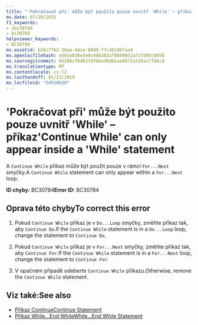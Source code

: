 ```yaml
---
title: "'Pokračovat při' může být použito pouze uvnitř 'While' – příkaz"
ms.date: 07/20/2015
f1_keywords:
- vbc30784
- bc30784
helpviewer_keywords:
- BC30784
ms.assetid: b26c77b2-36ae-4dce-b048-f7c4b196faa4
ms.openlocfilehash: e501e836e3e0c44b383af8699052a71fd95cd658
ms.sourcegitcommit: 6b308cf6d627d78ee36dbbae8972a310ac7fd6c8
ms.translationtype: MT
ms.contentlocale: cs-CZ
ms.lasthandoff: 01/23/2019
ms.locfileid: "54518628"
---
```

# <a name="continue-while-can-only-appear-inside-a-while-statement"></a><span data-ttu-id="aedf6-102">'Pokračovat při' může být použito pouze uvnitř 'While' – příkaz</span><span class="sxs-lookup"><span data-stu-id="aedf6-102">'Continue While' can only appear inside a 'While' statement</span></span>
<span data-ttu-id="aedf6-103">A `Continue While` příkaz může být použit pouze v rámci `For...Next` smyčky.</span><span class="sxs-lookup"><span data-stu-id="aedf6-103">A `Continue While` statement can only appear within a `For...Next` loop.</span></span>  
  
 <span data-ttu-id="aedf6-104">**ID chyby:** BC30784</span><span class="sxs-lookup"><span data-stu-id="aedf6-104">**Error ID:** BC30784</span></span>  
  
## <a name="to-correct-this-error"></a><span data-ttu-id="aedf6-105">Oprava této chyby</span><span class="sxs-lookup"><span data-stu-id="aedf6-105">To correct this error</span></span>  
  
1.  <span data-ttu-id="aedf6-106">Pokud `Continue While` příkaz je v `Do...Loop` smyčky, změňte příkaz tak, aby `Continue Do`.</span><span class="sxs-lookup"><span data-stu-id="aedf6-106">If the `Continue While` statement is in a `Do...Loop` loop, change the statement to `Continue Do`.</span></span>  
  
2.  <span data-ttu-id="aedf6-107">Pokud `Continue While` příkaz je v `For...Next` smyčky, změňte příkaz tak, aby `Continue For`.</span><span class="sxs-lookup"><span data-stu-id="aedf6-107">If the `Continue While` statement is in a `For...Next` loop, change the statement to `Continue For`.</span></span>  
  
3.  <span data-ttu-id="aedf6-108">V opačném případě odeberte `Continue While` příkazu.</span><span class="sxs-lookup"><span data-stu-id="aedf6-108">Otherwise, remove the `Continue While` statement.</span></span>  
  
## <a name="see-also"></a><span data-ttu-id="aedf6-109">Viz také:</span><span class="sxs-lookup"><span data-stu-id="aedf6-109">See also</span></span>
- [<span data-ttu-id="aedf6-110">Příkaz Continue</span><span class="sxs-lookup"><span data-stu-id="aedf6-110">Continue Statement</span></span>](../../visual-basic/language-reference/statements/continue-statement.md)
- [<span data-ttu-id="aedf6-111">Příkaz While...End While</span><span class="sxs-lookup"><span data-stu-id="aedf6-111">While...End While Statement</span></span>](../../visual-basic/language-reference/statements/while-end-while-statement.md)
